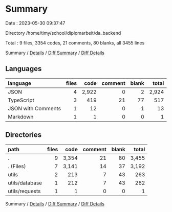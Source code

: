 # Summary

Date : 2023-05-30 09:37:47

Directory /home/timy/school/diplomarbeit/da_backend

Total : 9 files,  3354 codes, 21 comments, 80 blanks, all 3455 lines

Summary / [Details](details.md) / [Diff Summary](diff.md) / [Diff Details](diff-details.md)

## Languages
| language | files | code | comment | blank | total |
| :--- | ---: | ---: | ---: | ---: | ---: |
| JSON | 4 | 2,922 | 0 | 2 | 2,924 |
| TypeScript | 3 | 419 | 21 | 77 | 517 |
| JSON with Comments | 1 | 12 | 0 | 1 | 13 |
| Markdown | 1 | 1 | 0 | 0 | 1 |

## Directories
| path | files | code | comment | blank | total |
| :--- | ---: | ---: | ---: | ---: | ---: |
| . | 9 | 3,354 | 21 | 80 | 3,455 |
| . (Files) | 7 | 3,141 | 14 | 37 | 3,192 |
| utils | 2 | 213 | 7 | 43 | 263 |
| utils/database | 1 | 212 | 7 | 43 | 262 |
| utils/requests | 1 | 1 | 0 | 0 | 1 |

Summary / [Details](details.md) / [Diff Summary](diff.md) / [Diff Details](diff-details.md)